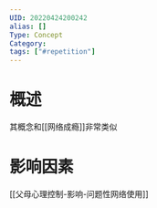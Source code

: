 ```yaml
---
UID: 20220424200242
alias: []
Type: Concept
Category: 
tags: ["#repetition"]
---
```


# 概述

其概念和[[网络成瘾]]非常类似

# 影响因素

[[父母心理控制-影响-问题性网络使用]]
